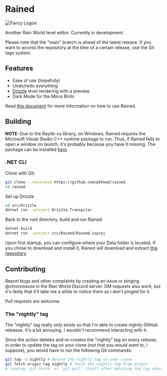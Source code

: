 # Rained
![Fancy Logoe](rained-logo.png)

Another Rain World level editor. Currently in development.

Please note that the "main" branch is ahead of the latest release. If you want to access the repository
at the time of a certain release, use the Git tags system.

## Features
- Ease of use (hopefully)
- Undo/redo everything
- [Drizzle](https://github.com/SlimeCubed/Drizzle/tree/community) level rendering with a preview
- Dark Mode for the Miros Birds

Read [this document](dist/README.md) for more information on how to use Rained.

## Building
**NOTE**: Due to the Raylib-cs library, on Windows, Rained requires the Microsoft Visual Studio C++ runtime package to run. Thus, if Rained fails to open a window on launch, it's probably because you have it missing. The package can be installed [here](https://aka.ms/vs/17/release/vc_redist.x64.exe).

### .NET CLI
Clone with Git:
```bash
git clone --recursive https://github.com/pkhead/rained
cd rained
```

Set up Drizzle
```bash
cd src/Drizzle
dotnet run --project Drizzle.Transpiler
```

Back to the root directory, build and run Rained
```bash
dotnet build
dotnet run --project src/Rained/Rained.csproj
```
Upon first startup, you can configure where your Data folder is located. If you chose to download and install it, Rained will download and extract [this repository](https://github.com/SlimeCubed/Drizzle.Data/tree/community).

## Contributing
Report bugs and other complaints by creating an issue or pinging @chromosoze in the Rain World Discord server. DM requests also work, but it's likely
that it'll take me a while to notice them as I don't pinged for it.

Pull requests are welcome.

### The "nightly" tag
The "nightly" tag really only exists so that I'm able to create nightly GitHub releases. It's a bit annoying. I wouldn't recommend interacting with it.

Since the action deletes and re-creates the "nightly" tag on every release, in order to update the tag
on your clone (not that you would want to, I suppose), you would have to run the following Git commands:
```bash
git tag -d nightly # delete the nightly tag on your clone
git fetch origin tag nightly # fetch the nightly tag from origin
# running `git fetch` or `git pull` itself after deleting the tag should also work.
```